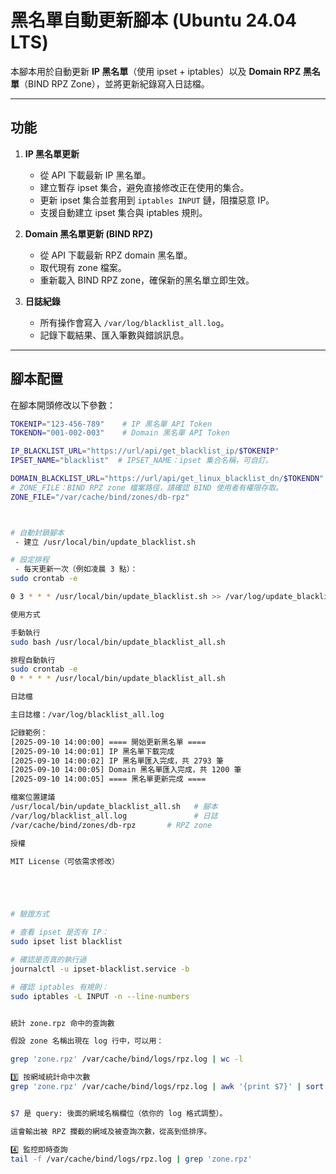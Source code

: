 # 黑名單自動更新腳本 (Ubuntu 24.04 LTS)

本腳本用於自動更新 **IP 黑名單**（使用 ipset + iptables）以及 **Domain RPZ 黑名單**（BIND RPZ Zone），並將更新紀錄寫入日誌檔。  

---

## 功能

1. **IP 黑名單更新**
   - 從 API 下載最新 IP 黑名單。
   - 建立暫存 ipset 集合，避免直接修改正在使用的集合。
   - 更新 ipset 集合並套用到 `iptables INPUT` 鏈，阻擋惡意 IP。
   - 支援自動建立 ipset 集合與 iptables 規則。

2. **Domain 黑名單更新 (BIND RPZ)**
   - 從 API 下載最新 RPZ domain 黑名單。
   - 取代現有 zone 檔案。
   - 重新載入 BIND RPZ zone，確保新的黑名單立即生效。

3. **日誌紀錄**
   - 所有操作會寫入 `/var/log/blacklist_all.log`。
   - 記錄下載結果、匯入筆數與錯誤訊息。

---

## 腳本配置

在腳本開頭修改以下參數：

```bash
TOKENIP="123-456-789"    # IP 黑名單 API Token
TOKENDN="001-002-003"    # Domain 黑名單 API Token

IP_BLACKLIST_URL="https://url/api/get_blacklist_ip/$TOKENIP"
IPSET_NAME="blacklist"  # IPSET_NAME：ipset 集合名稱，可自訂。

DOMAIN_BLACKLIST_URL="https://url/api/get_linux_blacklist_dn/$TOKENDN"
# ZONE_FILE：BIND RPZ zone 檔案路徑，請確認 BIND 使用者有權限存取。
ZONE_FILE="/var/cache/bind/zones/db-rpz" 



# 自動封鎖腳本
 - 建立 /usr/local/bin/update_blacklist.sh

# 設定排程
 - 每天更新一次（例如凌晨 3 點）：
sudo crontab -e

0 3 * * * /usr/local/bin/update_blacklist.sh >> /var/log/update_blacklist.log 2>&1

使用方式

手動執行
sudo bash /usr/local/bin/update_blacklist_all.sh

排程自動執行
sudo crontab -e
0 * * * * /usr/local/bin/update_blacklist_all.sh

日誌檔

主日誌檔：/var/log/blacklist_all.log

記錄範例：
[2025-09-10 14:00:00] ==== 開始更新黑名單 ====
[2025-09-10 14:00:01] IP 黑名單下載完成
[2025-09-10 14:00:02] IP 黑名單匯入完成，共 2793 筆
[2025-09-10 14:00:05] Domain 黑名單匯入完成，共 1200 筆
[2025-09-10 14:00:05] ==== 黑名單更新完成 ====

檔案位置建議
/usr/local/bin/update_blacklist_all.sh   # 腳本
/var/log/blacklist_all.log               # 日誌
/var/cache/bind/zones/db-rpz       # RPZ zone

授權

MIT License（可依需求修改）





# 驗證方式

# 查看 ipset 是否有 IP：
sudo ipset list blacklist

# 確認是否真的執行過
journalctl -u ipset-blacklist.service -b

# 確認 iptables 有規則：
sudo iptables -L INPUT -n --line-numbers


統計 zone.rpz 命中的查詢數

假設 zone 名稱出現在 log 行中，可以用：

grep 'zone.rpz' /var/cache/bind/logs/rpz.log | wc -l

3️⃣ 按網域統計命中次數
grep 'zone.rpz' /var/cache/bind/logs/rpz.log | awk '{print $7}' | sort | uniq -c | sort -nr


$7 是 query: 後面的網域名稱欄位（依你的 log 格式調整）。

這會輸出被 RPZ 攔截的網域及被查詢次數，從高到低排序。

4️⃣ 監控即時查詢
tail -f /var/cache/bind/logs/rpz.log | grep 'zone.rpz'
